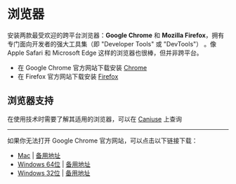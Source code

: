 # 浏览器
安装两款最受欢迎的跨平台浏览器：**Google Chrome** 和 **Mozilla Firefox**，拥有专门面向开发者的强大工具集（即 "Developer Tools" 或 "DevTools"） 。像 Apple Safari 和 Microsoft Edge 这样的浏览器也很棒，但并非跨平台。

- 在 Google Chrome 官方网站下载安装 [Chrome](https://www.google.com/chrome/browser/desktop/)
- 在 Firefox 官方网站下载安装 [Firefox](https://www.mozilla.org/)

## 浏览器支持
在使用技术时需要了解其适用的浏览器，可以在 [Caniuse](https://caniuse.com/) 上查询

------

如果你无法打开 Google Chrome 官方网站，可以点击以下链接下载：

- [Mac](https://s3.cn-north-1.amazonaws.com.cn/static-documents/nd001/googlechrome.dmg) | [备用地址](http://www.chromeliulanqi.com/Chrome_Latest_Setup.exe)
- [Windows 64位](https://s3.cn-north-1.amazonaws.com.cn/static-documents/nd001/ChromeSetup+x64.exe) | [备用地址](http://www.chromeliulanqi.com/ChromeStandaloneSetup64.exe)
- [Windows 32位](https://s3.cn-north-1.amazonaws.com.cn/static-documents/nd001/ChromeSetup+x86.exe) |  [备用地址](http://www.chromeliulanqi.com/beta.exe)